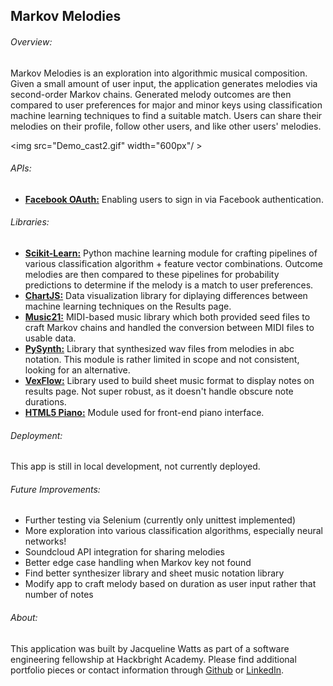 <h2>Markov Melodies</h2>

<h6>Overview: </h6>
Markov Melodies is an exploration into algorithmic musical composition. Given a small amount of user input, the application generates melodies via second-order Markov chains. Generated melody outcomes are then compared to user preferences for major and minor keys using classification machine learning techniques to find a suitable match. Users can share their melodies on their profile, follow other users, and like other users' melodies.

<img src="Demo_cast2.gif" width="600px"/ >

<h6>APIs:</h6>
<ul><li><strong><a href="https://developers.facebook.com/docs/facebook-login/web">Facebook OAuth:</a></strong> Enabling users to sign in via Facebook authentication.</li></ul>

<h6>Libraries:</h6>
<ul>
<li><strong><a href="http://scikit-learn.org/stable/">Scikit-Learn:</a></strong> Python machine learning module for crafting pipelines of various classification algorithm + feature vector combinations. Outcome melodies are then compared to these pipelines for probability predictions to determine if the melody is a match to user preferences.</li>
<li><strong><a href="http://www.chartjs.org/">ChartJS:</a></strong> Data visualization library for diplaying differences between machine learning techniques on the Results page.</li>
<li><strong><a href="http://web.mit.edu/music21/">Music21:</a></strong> MIDI-based music library which both provided seed files to craft Markov chains and handled the conversion between MIDI files to usable data.</li> 
<li><strong><a href="https://mdoege.github.io/PySynth/">PySynth:</a></strong> Library that synthesized wav files from melodies in abc notation. This module is rather limited in scope and not consistent, looking for an alternative.</li>
<li><strong><a href="http://www.vexflow.com/">VexFlow:</a></strong> Library used to build sheet music format to display notes on results page. Not super robust, as it doesn't handle obscure note durations.</li>
<li><strong><a href="https://github.com/sigmonky/webaudio/tree/master/html5piano/html5-piano_1315774273_demo_package">HTML5 Piano:</a></strong> Module used for front-end piano interface.</li>
</ul>

<h6>Deployment: </h6>
<p>This app is still in local development, not currently deployed.</p>

<h6>Future Improvements: </h6>
<ul>
<li>Further testing via Selenium (currently only unittest implemented)</li>
<li>More exploration into various classification algorithms, especially neural networks!</li>
<li>Soundcloud API integration for sharing melodies</li>
<li>Better edge case handling when Markov key not found</li>
<li>Find better synthesizer library and sheet music notation library</li>
<li>Modify app to craft melody based on duration as user input rather that number of notes</li>
</ul>


<h6>About: </h6>
<p>This application was built by Jacqueline Watts as part of a software engineering fellowship at Hackbright Academy. Please find additional portfolio pieces or contact information through <a href="https://github.com/jacquelineawatts">Github</a> or <a href="https://www.linkedin.com/in/jacquelinewatts">LinkedIn</a>.</p>